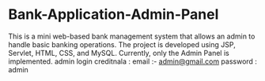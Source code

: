 # Bank-Application-Admin-Panel
This is a mini web-based bank management system that allows an admin to handle basic banking operations. The project is developed using JSP, Servlet, HTML, CSS, and MySQL. Currently, only the Admin Panel is implemented.
admin login creditnala : email :- admin@gmail.com
password : admin
